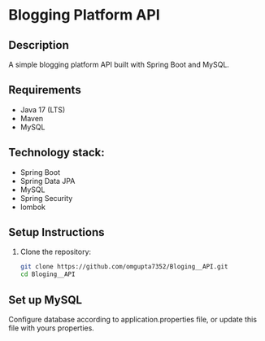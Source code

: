 # Blogging Platform API

## Description
A simple blogging platform API built with Spring Boot and MySQL.

## Requirements
- Java 17 (LTS)
- Maven
- MySQL

## Technology stack:
- Spring Boot
- Spring Data JPA
- MySQL
- Spring Security
- lombok

## Setup Instructions

1. Clone the repository:
   ```bash
   git clone https://github.com/omgupta7352/Bloging__API.git
   cd Bloging__API


## Set up MySQL
Configure database according to application.properties file, or update this file with yours properties.
